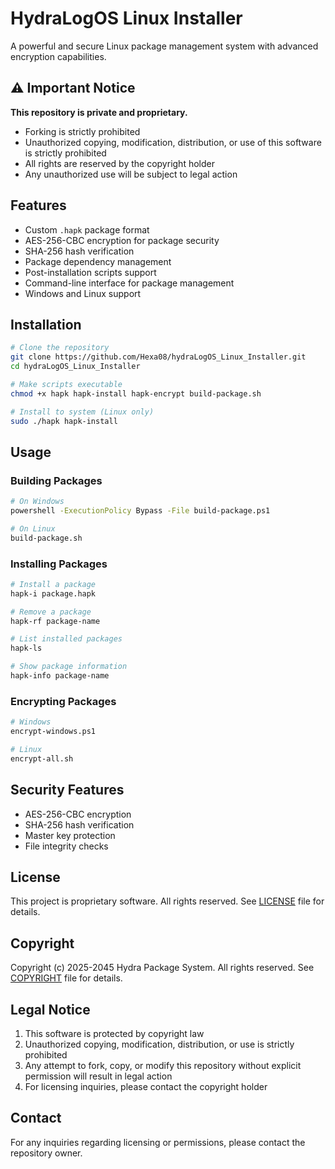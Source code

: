 # HydraLogOS Linux Installer

A powerful and secure Linux package management system with advanced encryption capabilities.

## ⚠️ Important Notice

**This repository is private and proprietary.**
- Forking is strictly prohibited
- Unauthorized copying, modification, distribution, or use of this software is strictly prohibited
- All rights are reserved by the copyright holder
- Any unauthorized use will be subject to legal action

## Features

- Custom `.hapk` package format
- AES-256-CBC encryption for package security
- SHA-256 hash verification
- Package dependency management
- Post-installation scripts support
- Command-line interface for package management
- Windows and Linux support

## Installation

```bash
# Clone the repository
git clone https://github.com/Hexa08/hydraLogOS_Linux_Installer.git
cd hydraLogOS_Linux_Installer

# Make scripts executable
chmod +x hapk hapk-install hapk-encrypt build-package.sh

# Install to system (Linux only)
sudo ./hapk hapk-install
```

## Usage

### Building Packages
```bash
# On Windows
powershell -ExecutionPolicy Bypass -File build-package.ps1

# On Linux
build-package.sh
```

### Installing Packages
```bash
# Install a package
hapk-i package.hapk

# Remove a package
hapk-rf package-name

# List installed packages
hapk-ls

# Show package information
hapk-info package-name
```

### Encrypting Packages
```bash
# Windows
encrypt-windows.ps1

# Linux
encrypt-all.sh
```

## Security Features

- AES-256-CBC encryption
- SHA-256 hash verification
- Master key protection
- File integrity checks

## License

This project is proprietary software. All rights reserved.
See [LICENSE](LICENSE) file for details.

## Copyright

Copyright (c) 2025-2045 Hydra Package System. All rights reserved.
See [COPYRIGHT](COPYRIGHT) file for details.

## Legal Notice

1. This software is protected by copyright law
2. Unauthorized copying, modification, distribution, or use is strictly prohibited
3. Any attempt to fork, copy, or modify this repository without explicit permission will result in legal action
4. For licensing inquiries, please contact the copyright holder

## Contact

For any inquiries regarding licensing or permissions, please contact the repository owner. 